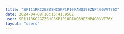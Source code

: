 ```yaml
---
title: "SP111RKC2GZZSHCSKP1P10FAWQ39EZNP4G0VVT76X"
date: 2024-04-08T10:15:41.956Z
user: SP111RKC2GZZSHCSKP1P10FAWQ39EZNP4G0VVT76X
layout: "users"
---
```

    